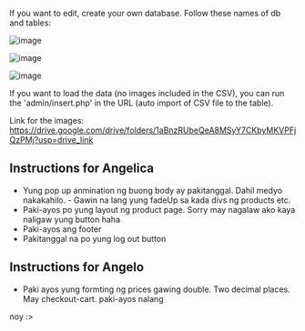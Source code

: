 If you want to edit, create your own database. Follow these names of db and tables:

![image](https://github.com/AngelicaManliguez/Dynamic_E-Commerce/assets/142378544/cd93e73a-1778-42b8-8afb-c4fae8ad40f3)

![image](https://github.com/AngelicaManliguez/Dynamic_E-Commerce/assets/142378544/ab7ac930-7735-4dca-8ec6-cbe4f4b433ce)

![image](https://github.com/AngelicaManliguez/Dynamic_E-Commerce/assets/142378544/d1c71d51-b0f1-4b5a-ad56-fea9f246782e)


If you want to load the data (no images included in the CSV), you can run the 'admin/insert.php' in the URL (auto import of CSV file to the table).

Link for the images: https://drive.google.com/drive/folders/1aBnzRUbeQeA8MSyY7CKbyMKVPFjQzPMj?usp=drive_link


## Instructions for Angelica 

- Yung pop up anmination ng buong body ay pakitanggal.  Dahil medyo nakakahilo. - Gawin na lang yung fadeUp sa kada divs ng products etc.
- Paki-ayos po yung layout ng product page. Sorry may nagalaw ako kaya naligaw yung button haha
- Paki-ayos ang footer
- Pakitanggal na po yung log out button




## Instructions for Angelo

- Paki ayos yung formting ng prices gawing double. Two decimal places. May checkout-cart. paki-ayos nalang







noy :>

